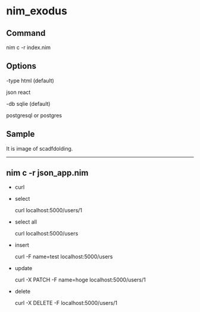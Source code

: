 # nim_exodus

## Command

nim c -r index.nim

## Options

-type html (default)

json
react

-db sqlie (default)

postgresql or postgres

## Sample

It is image of scadfdolding.

---
nim c -r json_app.nim
---

* curl

- select

    curl localhost:5000/users/1

- select all

    curl localhost:5000/users

- insert

    curl -F name=test localhost:5000/users

- update

    curl -X PATCH -F name=hoge localhost:5000/users/1

- delete

    curl -X DELETE -F localhost:5000/users/1

